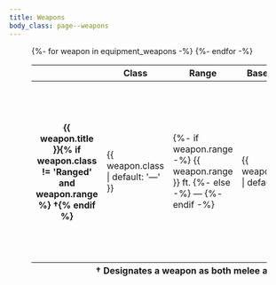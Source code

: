 ```yaml
---
title: Weapons
body_class: page--weapons
---
```


<figure id="weapons">
    <table>
        <thead>
            <tr>
                <th> </th>
                <th class="center  stretch">Class</th>
                <th class="center  stretch">Range</th>
                <th class="center  stretch">Base Damage</th>
                <th class="center  stretch">Cost</th>
            </tr>
        </thead>
        <tbody>
            {%- for weapon in equipment_weapons -%}
                <tr>
                    <th>
                        {{ weapon.title }}{% if weapon.class != 'Ranged' and weapon.range %} <span class="nobold">†</span>{% endif %}
                    </th>
                    <td class="center">
                        {{ weapon.class | default: '—' }}
                    </td>
                    <td class="center">
                        {%- if weapon.range -%}
                            {{ weapon.range }} ft.
                        {%- else -%}
                            —
                        {%- endif -%}
                    </td>
                    <td class="center  mono">
                        {{ weapon.damage | default: '—' }}
                    </td>
                    <td class="center  mono">
                        {%- if weapon.cost and weapon.cost >= 1 -%}
                            <span style="color: gold;">{{ weapon.cost }} gold
                        {%- elsif weapon.cost -%}
                            <span style="color: silver;">{{ weapon.cost | times: 100 }} silver
                        {%- else -%}
                            —
                        {%- endif -%}
                    </td>
                </tr>
            {%- endfor -%}
        </tbody>
        <tfoot>
            <tr>
                <th class="nobold" colspan="5">† Designates a weapon as both melee and ranged.</th>
            </tr>
        </tfoot>
    </table>
</figure>
